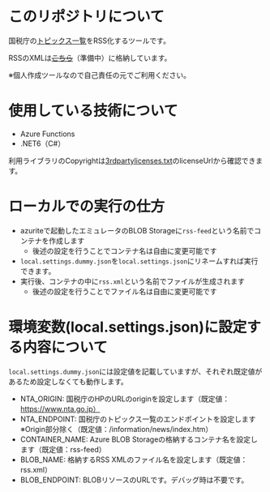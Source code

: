 # このリポジトリについて

国税庁の[トピックス一覧](https://www.nta.go.jp/information/news/index.htm)をRSS化するツールです。

RSSのXMLは<s>[こちら]()</s>（準備中）に格納しています。

※個人作成ツールなので自己責任の元でご利用ください。

# 使用している技術について

* Azure Functions
* .NET6（C#）

利用ライブラリのCopyrightは[3rdpartylicenses.txt](./docs/3rdpartylicenses.txt)のlicenseUrlから確認できます。

# ローカルでの実行の仕方

* azuriteで起動したエミュレータのBLOB Storageに`rss-feed`という名前でコンテナを作成します
   * 後述の設定を行うことでコンテナ名は自由に変更可能です
* `local.settings.dummy.json`を`local.settings.json`にリネームすれば実行できます。
* 実行後、コンテナの中に`rss.xml`という名前でファイルが生成されます
   * 後述の設定を行うことでファイル名は自由に変更可能です

# 環境変数(local.settings.json)に設定する内容について

`local.settings.dummy.json`には設定値を記載していますが、それぞれ既定値があるため設定しなくても動作します。

* NTA_ORIGIN: 国税庁のHPのURLのoriginを設定します（既定値：https://www.nta.go.jp）
* NTA_ENDPOINT: 国税庁のトピックス一覧のエンドポイントを設定します※Origin部分除く（既定値：/information/news/index.htm）
* CONTAINER_NAME: Azure BLOB Storageの格納するコンテナ名を設定します（既定値：rss-feed）
* BLOB_NAME: 格納するRSS XMLのファイル名を設定します（既定値：rss.xml）
* BLOB_ENDPOINT: BLOBリソースのURLです。デバッグ時は不要です。